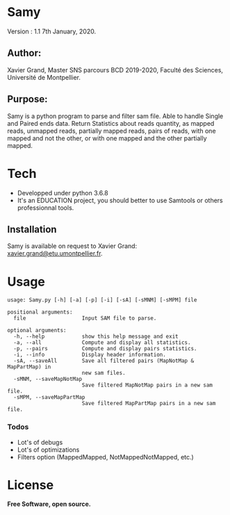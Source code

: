 # Samy
Version : 1.1
7th January, 2020.

## Author:
Xavier Grand, 
Master SNS parcours BCD 2019-2020, 
Faculté des Sciences, Université de Montpellier.

## Purpose:
Samy is a python program to parse and filter sam file. Able to handle Single and Paired ends data. Return Statistics about reads quantity, as mapped reads, unmapped reads, partially mapped reads, pairs of reads, with one mapped and not the other, or with one mapped and the other partially mapped.

# Tech

  - Developped under python 3.6.8
  - It's an EDUCATION project, you should better to use Samtools or others professionnal tools.

## Installation

Samy is available on request to Xavier Grand: xavier.grand@etu.umontpellier.fr.

# Usage

```console
usage: Samy.py [-h] [-a] [-p] [-i] [-sA] [-sMNM] [-sMPM] file

positional arguments:
  file                  Input SAM file to parse.

optional arguments:
  -h, --help            show this help message and exit
  -a, --all             Compute and display all statistics.
  -p, --pairs           Compute and display pairs statistics.
  -i, --info            Display header information.
  -sA, --saveAll        Save all filtered pairs (MapNotMap & MapPartMap) in
                        new sam files.
  -sMNM, --saveMapNotMap
                        Save filtered MapNotMap pairs in a new sam file.
  -sMPM, --saveMapPartMap
                        Save filtered MapPartMap pairs in a new sam file.

```

### Todos

 - Lot's of debugs
 - Lot's of optimizations
 - Filters option (MappedMapped, NotMappedNotMapped, etc.)

# License

**Free Software, open source.**